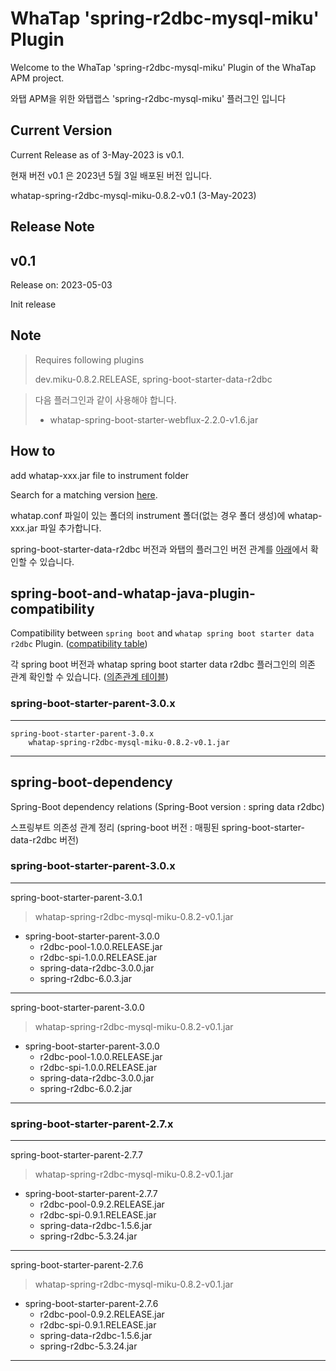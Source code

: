 WhaTap 'spring-r2dbc-mysql-miku' Plugin
==============================================

Welcome to the WhaTap 'spring-r2dbc-mysql-miku' Plugin of the WhaTap APM project.

와탭 APM을 위한 와탭랩스 'spring-r2dbc-mysql-miku' 플러그인 입니다


Current Version
---------------

Current Release as of 3-May-2023 is v0.1.

현재 버전 v0.1 은 2023년 5월 3일 배포된 버전 입니다.

whatap-spring-r2dbc-mysql-miku-0.8.2-v0.1 (3-May-2023)


Release Note
------------

## v0.1

Release on: 2023-05-03

Init release


Note
----

> Requires following plugins
> 
> dev.miku-0.8.2.RELEASE, spring-boot-starter-data-r2dbc 

> 다음 플러그인과 같이 사용해야 합니다.
> 
> - whatap-spring-boot-starter-webflux-2.2.0-v1.6.jar 


How to
------

add whatap-xxx.jar file to instrument folder

Search for a matching version [here](#spring-boot-and-whatap-java-plugin-compatibility).

whatap.conf 파일이 있는 폴더의 instrument 폴더(없는 경우 폴더 생성)에 whatap-xxx.jar 파일 추가합니다.

spring-boot-starter-data-r2dbc 버전과 와탭의 플러그인 버전 관계를 [아래](#spring-boot-and-whatap-java-plugin-compatibility)에서 확인할 수 있습니다.


## spring-boot-and-whatap-java-plugin-compatibility

Compatibility between ``spring boot`` and ``whatap spring boot starter data r2dbc`` Plugin. ([compatibility table](#spring-boot-dependency))

각 spring boot 버전과 whatap spring boot starter data r2dbc 플러그인의 의존 관계 확인할 수 있습니다. ([의존관계 테이블](#spring-boot-dependency))


### spring-boot-starter-parent-3.0.x

---
    spring-boot-starter-parent-3.0.x
        whatap-spring-r2dbc-mysql-miku-0.8.2-v0.1.jar
---


## spring-boot-dependency

Spring-Boot dependency relations (Spring-Boot version : spring data r2dbc)

스프링부트 의존성 관계 정리 (spring-boot 버전 : 매핑된 spring-boot-starter-data-r2dbc 버전)


### spring-boot-starter-parent-3.0.x

---
spring-boot-starter-parent-3.0.1
> whatap-spring-r2dbc-mysql-miku-0.8.2-v0.1.jar
* spring-boot-starter-parent-3.0.0
  * r2dbc-pool-1.0.0.RELEASE.jar
  * r2dbc-spi-1.0.0.RELEASE.jar
  * spring-data-r2dbc-3.0.0.jar
  * spring-r2dbc-6.0.3.jar
  
----

spring-boot-starter-parent-3.0.0
> whatap-spring-r2dbc-mysql-miku-0.8.2-v0.1.jar
* spring-boot-starter-parent-3.0.0
  * r2dbc-pool-1.0.0.RELEASE.jar
  * r2dbc-spi-1.0.0.RELEASE.jar
  * spring-data-r2dbc-3.0.0.jar
  * spring-r2dbc-6.0.2.jar
---



### spring-boot-starter-parent-2.7.x

---
spring-boot-starter-parent-2.7.7
> whatap-spring-r2dbc-mysql-miku-0.8.2-v0.1.jar
* spring-boot-starter-parent-2.7.7
  * r2dbc-pool-0.9.2.RELEASE.jar
  * r2dbc-spi-0.9.1.RELEASE.jar
  * spring-data-r2dbc-1.5.6.jar
  * spring-r2dbc-5.3.24.jar

----

spring-boot-starter-parent-2.7.6
> whatap-spring-r2dbc-mysql-miku-0.8.2-v0.1.jar
* spring-boot-starter-parent-2.7.6
  * r2dbc-pool-0.9.2.RELEASE.jar
  * r2dbc-spi-0.9.1.RELEASE.jar
  * spring-data-r2dbc-1.5.6.jar
  * spring-r2dbc-5.3.24.jar
---
